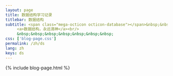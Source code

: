 ```yaml
---
layout: page
title: 数据结构学习记录
titlebar: 数据结构
subtitle: <span class="mega-octicon octicon-database"></span>&nbsp;&nbsp;
     <a>数据结构，永远滴神</a><br/>
     &nbsp;&nbsp;&nbsp;&nbsp;&nbsp;&nbsp;&nbsp; 
css: ['blog-page.css']
permalink: /zh/ds
lang: zh
keys: ds
---
```

{% include blog-page.html %}